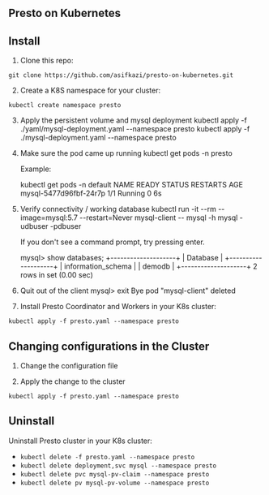 ## Presto on Kubernetes

## Install

1. Clone this repo:

`git clone https://github.com/asifkazi/presto-on-kubernetes.git`

2. Create a K8S namespace for your cluster:

`kubectl create namespace presto`

3. Apply the persistent volume and mysql deployment 
    kubectl apply -f ./yaml/mysql-deployment.yaml --namespace presto
    kubectl apply -f ./mysql-deployment.yaml --namespace presto

4. Make sure the pod came up running
    kubectl get pods -n presto
    
    Example:

    kubectl get pods -n default
    NAME                     READY   STATUS    RESTARTS   AGE
    mysql-5477d96fbf-24r7p   1/1     Running   0          6s

5. Verify connectivity / working database
    kubectl run -it --rm --image=mysql:5.7 --restart=Never mysql-client -- mysql -h mysql -udbuser -pdbuser

    If you don't see a command prompt, try pressing enter.

    mysql> show databases;
    +--------------------+
    | Database           |
    +--------------------+
    | information_schema |
    | demodb             |
    +--------------------+
    2 rows in set (0.00 sec)

6. Quit out of the client
    mysql> exit
    Bye
    pod "mysql-client" deleted

7. Install Presto Coordinator and Workers in your K8s cluster:

`kubectl apply -f presto.yaml --namespace presto`

## Changing configurations in the Cluster

1. Change the configuration file

2. Apply the change to the cluster

`kubectl apply -f presto.yaml --namespace presto`

## Uninstall

Uninstall Presto cluster in your K8s cluster:

* `kubectl delete -f presto.yaml --namespace presto`
* `kubectl delete deployment,svc mysql --namespace presto`
* `kubectl delete pvc mysql-pv-claim --namespace presto`
* `kubectl delete pv mysql-pv-volume --namespace presto`
